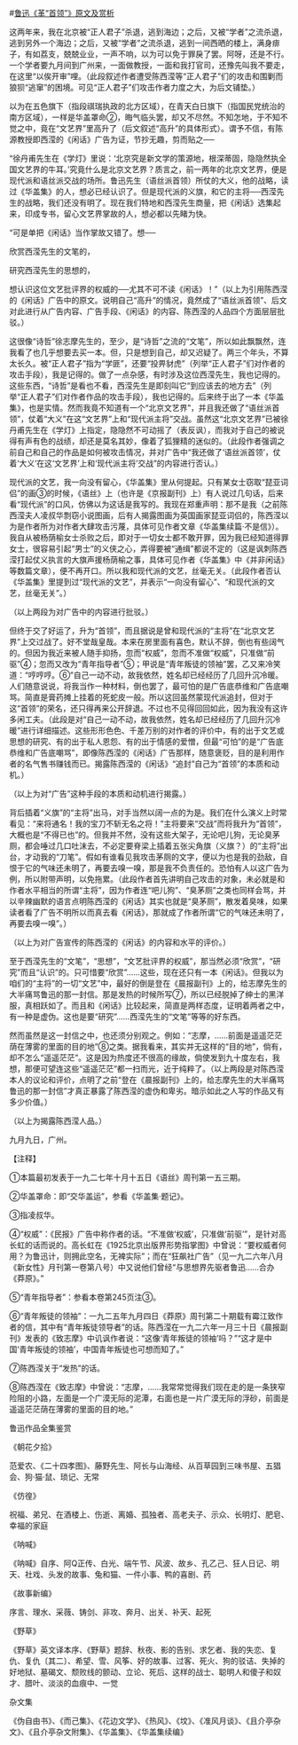 #[鲁迅《革“首领”》原文及赏析](https://www.vrrw.net/wx/7782.html)

这两年来，我在北京被“正人君子”杀退，逃到海边；之后，又被“学者”之流杀退，逃到另外一个海边；之后，又被“学者”之流杀退，逃到一间西晒的楼上，满身痱子，有如荔支，兢兢业业，一声不响，以为可以免于罪戾了罢。阿呀，还是不行。一个学者要九月间到广州来，一面做教授，一面和我打官司，还豫先叫我不要走，在这里“以俟开审”哩。（此段叙述作者遭受陈西滢等“正人君子”们的攻击和围剿而狼狈“逃窜”的困境。可见“正人君子”们攻击作者力度之大，为后文铺垫。）



以为在五色旗下（指段祺瑞执政的北方区域），在青天白日旗下（指国民党统治的南方区域），一样是华盖罩命②，晦气临头罢，却又不尽然。不知怎地，于不知不觉之中，竟在“文艺界”里高升了（后文叙述“高升”的具体形式）。谓予不信，有陈源教授即西滢的《闲话》广告为证，节抄无趣，剪而贴之──

“徐丹甫先生在《学灯》里说：‘北京究是新文学的策源地，根深蒂固，隐隐然执全国文艺界的牛耳。’究竟什么是北京文艺界？质言之，前一两年的北京文艺界，便是现代派和语丝派交战的场所。鲁迅先生（语丝派首领）所仗的大义，他的战略，读过《华盖集》的人，想必已经认识了。但是现代派的义旗，和它的主将──西滢先生的战略，我们还没有明了。现在我们特地和西滢先生商量，把《闲话》选集起来，印成专书，留心文艺界掌故的人，想必都以先睹为快。

“可是单把《闲话》当作掌故又错了。想──

欣赏西滢先生的文笔的，

研究西滢先生的思想的，

想认识这位文艺批评界的权威的──尤其不可不读《闲话》！”（以上为引用陈西滢的《闲话》广告中的原文。说明自己“高升”的情况，竟然成了“语丝派首领”、后文对此进行从广告内容、广告手段、《闲话》的内容、陈西滢的人品四个方面层层批驳。）

这很像“诗哲”徐志摩先生的，至少，是“诗哲”之流的“文笔”，所以如此飘飘然，连我看了也几乎想要去买一本。但，只是想到自己，却又迟疑了。两三个年头，不算太长久。被“正人君子”指为“学匪”，还要“投畀豺虎”（列举“正人君子”们对作者的攻击手段），我是记得的。做了一点杂感，有时涉及这位西滢先生，我也记得的。这些东西，“诗哲”是看也不看，西滢先生是即刻叫它“到应该去的地方去”（列举“正人君子”们对作者作品的攻击手段），我也记得的。后来终于出了一本《华盖集》，也是实情。然而我竟不知道有一个“北京文艺界”，并且我还做了“语丝派首领”，仗着“大义”在这“文艺界”上和“现代派主将”交战。虽然这“北京文艺界”已被徐丹甫先生在《学灯》上指定，隐隐然不可动摇了（表反讽），而我对于自己的被说得有声有色的战绩，却还是莫名其妙，像着了狐狸精的迷似的。（此段作者强调之前自己和自己的作品是如何被攻击情况，并对广告中“我还做了‘语丝派首领’，仗着‘大义’在这‘文艺界’上和‘现代派主将’交战”的内容进行否认。）

现代派的文艺，我一向没有留心，《华盖集》里从何提起。只有某女士窃取“琵亚词侣”的画③的时候，《语丝》上（也许是《京报副刊》上）有人说过几句话，后来看“现代派”的口风，仿佛以为这话是我写的。我现在郑重声明：那不是我（之前陈西滢夫人凌叔华剽窃小说图画，后有人揭露图画为英国画家琵亚词侣的，陈西滢以为是作者所为对作者大肆攻击污蔑，具体可见作者文章《华盖集续篇·不是信》）。我自从被杨荫榆女士杀败之后，即对于一切女士都不敢开罪，因为我已经知道得罪女士，很容易引起“男士”的义侠之心，弄得要被“通缉”都说不定的（这是讽刺陈西滢打起仗义执言的大旗声援杨荫榆之事，具体可见作者《华盖集》中《并非闲话》等数篇文章），便不再开口。所以我和现代派的文艺，丝毫无关。（此段作者否认《华盖集》里提到过“现代派的文艺”，并表示“一向没有留心”、“和现代派的文艺，丝毫无关”。）

（以上两段为对广告中的内容进行批驳。）

但终于交了好运了，升为“首领”，而且据说是曾和现代派的“主将”在“北京文艺界”上交过战了。好不堂哉皇哉。本来在房里面有喜色，默认不辞，倒也有些阔气的。但因为我近来被人随手抑扬，忽而“权威”，忽而不准做“权威”，只准做“前驱”④；忽而又改为“青年指导者”⑤；甲说是“青年叛徒的领袖”罢，乙又来冷笑道：“哼哼哼。⑥”自己一动不动，故我依然，姓名却已经经历了几回升沉冷暖。人们随意说说，将我当作一种材料，倒也罢了，最可怕的是广告底恭维和广告底嘲骂。简直是膏药摊上挂着的死蛇皮一般。所以这回虽然蒙现代派追封，但对于这“首领”的荣名，还只得再来公开辞退。不过也不见得回回如此，因为我没有这许多闲工夫。（此段是对“自己一动不动，故我依然，姓名却已经经历了几回升沉冷暖”进行详细描述。这些形形色色、千差万别的对作者的评价中，有的出于文艺或思想的研究、有的出于私人恩怨、有的出于情感的爱憎，但最“可怕”的是“广告底恭维和广告底嘲骂”，即像陈西滢的《闲话》广告那样，随意褒贬，目的是利用作者的名气售书赚钱而已。揭露陈西滢的《闲话》“追封”自己为“首领”的本质和动机。）

（以上为对“广告”这种手段的本质和动机进行揭露。）

背后插着“义旗”的“主将”出马，对手当然以阔一点的为是。我们在什么演义上时常看见：“来将通名！我的宝刀不斩无名之将！”主将要来“交战”而将我升为“首领”，大概也是“不得已也”的。但我并不然，没有这些大架子，无论吧儿狗，无论臭茅厕，都会唾过几口吐沫去，不必定要脊梁上插着五张尖角旗（义旗？）的“主将”出台，才动我的“刀笔”。假如有谁看见我攻击茅厕的文字，便以为也是我的劲敌，自恨于它的气味还未明了，再要去嗅一嗅，那是我不负责任的。恐怕有人以这广告为例，所以附带声明，以免拖累。（此段作者首先讲明自己攻击的对象，未必就是和作者水平相当的所谓“主将”，因为作者连“吧儿狗”、“臭茅厕”之类也同样会骂，并以辛辣幽默的语言点明陈西滢的《闲话》其实也就是“臭茅厕”，散发着臭味，如果读者看了广告不明所以而真去看《闲话》，那就成了作者所谓“它的气味还未明了，再要去嗅一嗅”。）

（以上为对广告宣传的陈西滢的《闲话》的内容和水平的评价。）

至于西滢先生的“文笔”，“思想”，“文艺批评界的权威”，那当然必须“欣赏”，“研究”而且“认识”的。只可惜要“欣赏”……这些，现在还只有一本《闲话》。但我以为咱们的“主将”的一切“文艺”中，最好的倒是登在《晨报副刊》上的，给志摩先生的大半痛骂鲁迅的那一封信。那是发热的时候所写⑦，所以已经脱掉了绅士的黑洋服，真相跃如了。而且和《闲话》比较起来，简直是两样态度，证明着两者之中，有一种是虚伪。这也是要“研究”……西滢先生的“文笔”等等的好东西。

然而虽然是这一封信之中，也还须分别观之。例如：“志摩，……前面是遥遥茫茫荫在薄雾的里面的目的地”⑧之类。据我看来，其实并无这样的“目的地”，倘有，却不怎么“遥遥茫茫”。这是因为热度还不很高的缘故，倘使发到九十度左右，我想，那便可望连这些“遥遥茫茫”都一扫而光，近于纯粹了。（以上两段是对陈西滢本人的议论和评价，点明了之前“登在《晨报副刊》上的，给志摩先生的大半痛骂鲁迅的那一封信”才真正暴露了陈西滢的虚伪和卑劣。暗示如此之人写的作品又有多少价值。）

（以上为揭露陈西滢人品。）

九月九日，广州。





【注释】

①本篇最初发表于一九二七年十月十五日《语丝》周刊第一五三期。

②华盖罩命：即“交华盖运”，参看《华盖集·题记》。

③指凌叔华。

④“权威”：《民报》广告中称作者的话。“不准做‘权威’，只准做‘前驱’”，是针对高长虹的话而说的。高长虹在《1925北京出版界形势指掌图》中曾说：“要权威者何用？为鲁迅计，则拥此空名，无裨实际”；而在“狂飙社广告”（见一九二六年八月《新女性》月刊第一卷第八号）中又说他们曾经“与思想界先驱者鲁迅……合办《莽原》。”

⑤“青年指导者”：参看本卷第245页注③。

⑥“青年叛徒的领袖”：一九二五年九月四日《莽原》周刊第二十期载有霉江致作者的信，其中有“青年叛徒领导者”的话。陈西滢在一九二六年一月三十日《晨报副刊》发表的《致志摩》中讥讽作者说：“这像‘青年叛徒的领袖’吗？”“这才是中国‘青年叛徒的领袖’，中国青年叛徒也可想而知了。”

⑦陈西滢关于“发热”的话。

⑧陈西滢在《致志摩》中曾说：“志摩，……我常常觉得我们现在走的是一条狭窄险阻的小路，左面是一个广漠无际的泥潭，右面也是一片广漠无际的浮砂，前面是遥遥茫茫荫在薄雾的里面的目的地。”

鲁迅作品全集鉴赏

《朝花夕拾》

范爱农、《二十四孝图》、藤野先生、阿长与山海经、从百草园到三味书屋、五猖会、狗·猫·鼠、琐记、无常

《仿徨》

祝福、弟兄、在酒楼上、伤逝、离婚、孤独者、高老夫子、示众、长明灯、肥皂、幸福的家庭

《呐喊》

《呐喊》自序、阿Q正传、白光、端午节、风波、故乡、孔乙己、狂人日记、明天、社戏、头发的故事、兔和猫、一件小事、鸭的喜剧、药

《故事新编》

序言、理水、采薇、铸剑、非攻、奔月、出关、补天、起死

《野草》

《野草》英文译本序、《野草》题辞、秋夜、影的告别、求乞者、我的失恋、复仇、复仇〔其二〕、希望、雪、风筝、好的故事、过客、死火、狗的驳诘、失掉的好地狱、墓碣文、颓败线的颤动、立论、死后、这样的战士、聪明人和傻子和奴才、腊叶、淡淡的血痕中、一觉

杂文集

《伪自由书》、《而己集》、《花边文学》、《热风》、《坟》、《准风月谈》、《且介亭杂文》、《且介亭杂文附集》、《华盖集》、《华盖集续编》

